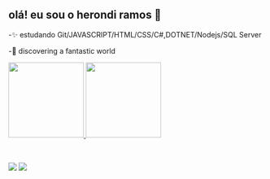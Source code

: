 ## olá! eu sou o herondi ramos 👋


-✨ estudando Git/JAVASCRIPT/HTML/CSS/C#,DOTNET/Nodejs/SQL Server

-🚀 discovering a fantastic world

 <div>
  <a href="https://github.com/herondi">
  <img height="148em" src="https://github-readme-stats.vercel.app/api?username=herondi&show_icons=true&theme=dark&include_all_commits=true&count_private=true"/>
    
  <img height="148em" src="https://github-readme-stats.vercel.app/api/top-langs/?username=herondi&layout=compact&langs_count=7&theme=dark"/>
</div>
  

<div style="display: inline_block"><br>
 


 
 
</div>
  
  ##

  <div>
     <a href = "mailto:wayneramos92@gmail.com"><img src="https://img.shields.io/badge/-Gmail-%23333?style=for-the-badge&logo=gmail&logoColor=red" target="_blank"></a>
  <a href="https://www.linkedin.com/in/herondi-ramos/" target="_blank"><img src="https://img.shields.io/badge/-LinkedIn-%230077B5?style=for-the-badge&logo=linkedin&logoColor=white" target="_blank"></a> 
     
   
    
   
    
  </div>

